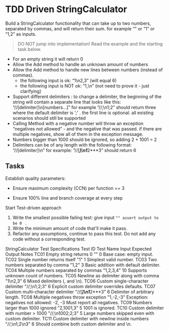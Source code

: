 # TDD Driven StringCalculator

Build a StringCalculator functionality that can take up to two numbers, separated by commas, and will return their sum. 
for example “” or “1” or “1,2” as inputs.

> DO NOT jump into implementation! Read the example and the starting task below.

- For an empty string it will return 0
- Allow the Add method to handle an unknown amount of numbers
- Allow the Add method to handle new lines between numbers (instead of commas).
  - the following input is ok: “1\n2,3” (will equal 6)
  - the following input is NOT ok: “1,\n” (not need to prove it - just clarifying)
- Support different delimiters : to change a delimiter, the beginning of the string will contain a separate line that looks like this: “//[delimiter]\n[numbers…]” for example “//;\n1;2” should return three where the default delimiter is ‘;’ .
the first line is optional. all existing scenarios should still be supported
- Calling Method with a negative number will throw an exception “negatives not allowed” - and the negative that was passed. if there are multiple negatives, show all of them in the exception message.
- Numbers bigger than 1000 should be ignored, so adding 2 + 1001 = 2
- Delimiters can be of any length with the following format: “//[delimiter]\n” for example: “//[***]\n1***2***3” should return 6

## Tasks



Establish quality parameters:

- Ensure  maximum complexity (CCN) per function == 3

- Ensure 100% line and branch coverage at every step

  

Start Test-driven approach

1. Write the smallest possible failing test: give input `"" assert output to be 0 ` .
2. Write the minimum amount of code that'll make it pass.
3. Refactor any assumptions, continue to pass this test. Do not add any code without a corresponding test.


StringCalculator Test Specifications
Test ID	Test Name	Input	Expected Output	Notes
TC01	Empty string returns 0	""	0	Base case: empty input.
TC02	Single number returns itself	"1"	1	Simplest valid number.
TC03	Two numbers separated by comma	"1,2"	3	Basic addition with default delimiter.
TC04	Multiple numbers separated by commas	"1,2,3,4"	10	Supports unknown count of numbers.
TC05	Newline as delimiter along with comma	"1\n2,3"	6	Mixed delimiters (, and \n).
TC06	Custom single-character delimiter	"//;\n1;2;3"	6	Explicit custom delimiter overrides defaults.
TC07	Custom multi-character delimiter	"//[***]\n1***2***3"	6	Delimiter of arbitrary length.
TC08	Multiple negatives throw exception	"1,-2,-3"	Exception: negatives not allowed: -2, -3	Must report all negatives.
TC09	Numbers larger than 1000 ignored	"2,1001,3"	5	1001 is ignored.
TC10	Custom delimiter with number > 1000	"//;\n1002;2;3"	5	Large numbers skipped even with custom delimiter.
TC11	Custom delimiter with newline inside numbers	"//;\n1;2\n3"	6	Should combine both custom delimiter and \n.
